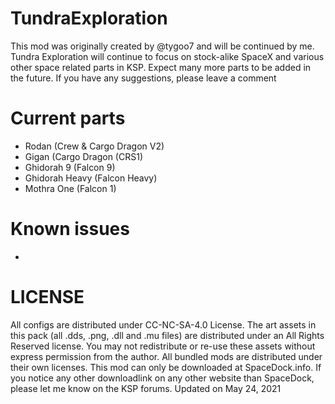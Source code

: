 # TundraExploration
This mod was originally created by @tygoo7 and will be continued by me. Tundra Exploration will continue to focus on stock-alike SpaceX and various other space related parts in KSP. Expect many more parts to be added in the future. If you have any suggestions, please leave a comment

# Current parts

- Rodan (Crew & Cargo Dragon V2)
- Gigan (Cargo Dragon (CRS1)
- Ghidorah 9 (Falcon 9)
- Ghidorah Heavy (Falcon Heavy)
- Mothra One (Falcon 1)

# Known issues

-

# LICENSE

All configs are distributed under CC-NC-SA-4.0 License.
The art assets in this pack (all .dds, .png, .dll and .mu files) are distributed under an All Rights Reserved license. You may not redistribute or re-use these assets without express permission from the author.
All bundled mods are distributed under their own licenses.
This mod can only be downloaded at SpaceDock.info. If you notice any other downloadlink on any other website than SpaceDock, please let me know on the KSP forums.
Updated on May 24, 2021
